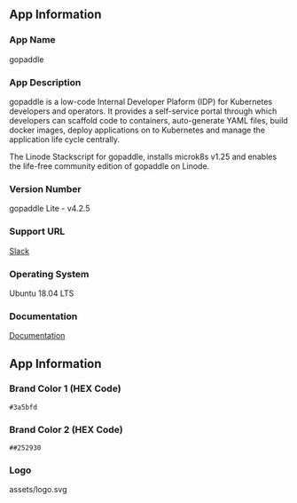 ## App Information

### App Name

gopaddle

### App Description

gopaddle is a low-code Internal Developer Plaform (IDP) for Kubernetes developers and operators. It provides a self-service portal through which developers can scaffold code to containers, auto-generate YAML files, build docker images, deploy applications on to Kubernetes and manage the application life cycle centrally.

The Linode Stackscript for gopaddle, installs microk8s v1.25 and enables the life-free community edition of gopaddle on Linode.

### Version Number

gopaddle Lite - v4.2.5

### Support URL

[Slack](https://gopaddleio.slack.com/join/shared_invite/zt-1i4v0li3n-jyTdalvVSACeNLt39xS2PA#/shared-invite/email/expanded-email-form)

### Operating System

Ubuntu 18.04 LTS

### Documentation

[Documentation](https://help.gopaddle.io)

## App Information

### Brand Color 1 (HEX Code)
`#3a5bfd`
### Brand Color 2 (HEX Code)
`##252930`
### Logo
assets/logo.svg